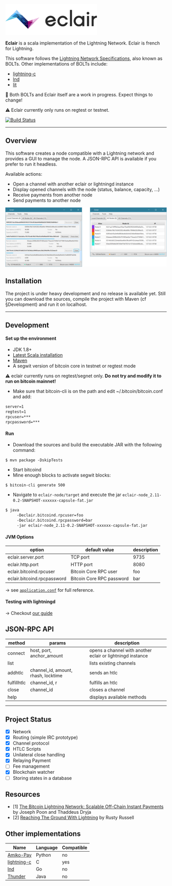 ![Eclair Logo](.readme/logo.png)

**Eclair** is a scala implementation of the Lightning Network. Eclair is french for Lightning.

This software follows the [Lightning Network Specifications](https://github.com/lightningnetwork/lightning-rfc), also known as BOLTs. Other implementations of BOLTs include:
- [lightning-c]
- [lnd]
- [lit]
 
 :construction: Both BOLTs and Eclair itself are a work in progress. Expect things to change!
 
 :warning: Eclair currently only runs on regtest or testnet.

[![Build Status](https://travis-ci.org/ACINQ/eclair.svg?branch=wip-bolts)](https://travis-ci.org/ACINQ/eclair)

---

## Overview

This software creates a node compatible with a Lightning network and provides a GUI to manage the node. A JSON-RPC API is available if you prefer to run it headless.

Available actions:
- Open a channel with another eclair or lightningd instance
- Display opened channels with the node (status, balance, capacity, ...)
- Receive payments from another node
- Send payments to another node

![Eclair Demo](.readme/screen-1.png)

## Installation

The project is under heavy development and no release is available yet. Still you can download the sources, compile the project with Maven (cf §Development) and run it on localhost.

---

## Development

#### Set up the environment
- JDK 1.8+
- [Latest Scala installation](http://www.scala-lang.org/download/)
- [Maven](https://maven.apache.org/download.cgi)
- A segwit version of bitcoin core in testnet or regtest mode

:warning: eclair currently runs on regtest/segnet only. **Do not try and modify it to run on bitcoin mainnet!**

- Make sure that bitcoin-cli is on the path and edit ~/.bitcoin/bitcoin.conf and add:
```
server=1
regtest=1
rpcuser=***
rpcpassword=***
```

#### Run

- Download the sources and build the executable JAR with the following command:
```shell
$ mvn package -DskipTests
```
- Start bitcoind
- Mine enough blocks to activate segwit blocks:
```shell
$ bitcoin-cli generate 500
```
- Navigate to `eclair-node/target` and execute the jar `eclair-node_2.11-0.2-SNAPSHOT-xxxxxx-capsule-fat.jar`

```shell
$ java 
     -Declair.bitcoind.rpcuser=foo
     -Declair.bitcoind.rpcpassword=bar
     -jar eclair-node_2.11-0.2-SNAPSHOT-xxxxxx-capsule-fat.jar
```

#### JVM Options

option                       | default value             | description
-----------------------------|---------------------------|---------
 eclair.server.port          | TCP port                  | 9735
 eclair.http.port            | HTTP port                 | 8080
 eclair.bitcoind.rpcuser     | Bitcoin Core RPC user     | foo
 eclair.bitcoind.rpcpassword | Bitcoin Core RPC password | bar


&rarr; see [`application.conf`](eclair-node/src/main/resources/application.conf) for full reference.

#### Testing with lightningd

&rarr; Checkout [our guide](TESTING.md)

## JSON-RPC API

 method       |  params                             | description
 -------------|-------------------------------------|-----------------------------------------------------------
  connect     | host, port, anchor_amount           | opens a channel with another eclair or lightningd instance
  list        |                                     | lists existing channels
  addhtlc     | channel_id, amount, rhash, locktime | sends an htlc
  fulfillhtlc | channel_id, r                       | fulfills an htlc
  close       | channel_id                          | closes a channel
  help        |                                     | displays available methods

---

## Project Status
- [X] Network
- [X] Routing (simple IRC prototype)
- [X] Channel protocol
- [X] HTLC Scripts
- [X] Unilateral close handling
- [X] Relaying Payment
- [ ] Fee management
- [X] Blockchain watcher
- [ ] Storing states in a database

## Resources
- [1]  [The Bitcoin Lightning Network: Scalable Off-Chain Instant Payments](https://lightning.network/lightning-network-paper.pdf) by Joseph Poon and Thaddeus Dryja
- [2]  [Reaching The Ground With Lightning](https://github.com/ElementsProject/lightning/raw/master/doc/deployable-lightning.pdf) by Rusty Russell

## Other implementations
Name         | Language | Compatible
-------------|----------|------------
[Amiko-Pay]  | Python   | no
[lightning-c]| C        | yes
[lnd]        | Go       | no
[Thunder]    | Java     | no

[Amiko-Pay]: https://github.com/cornwarecjp/amiko-pay
[lightning-c]: https://github.com/ElementsProject/lightning
[lnd]: https://github.com/LightningNetwork/lnd
[lit]: https://github.com/mit-dci/lit
[Thunder]: https://github.com/blockchain/thunder

